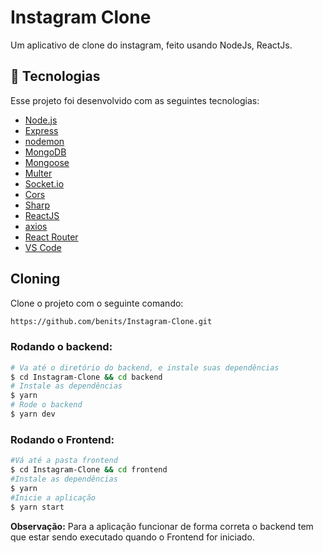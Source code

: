 # Instagram Clone

Um aplicativo de clone do instagram, feito usando NodeJs, ReactJs.


## :rocket: Tecnologias

Esse projeto foi desenvolvido com as seguintes tecnologias: 

-  [Node.js](https://nodejs.org/en/)
-  [Express](https://expressjs.com/)
-  [nodemon](https://github.com/remy/nodemon)
-  [MongoDB](https://mongodb.com)
-  [Mongoose](https://mongoosejs.com/)
-  [Multer](https://github.com/expressjs/multer)
-  [Socket.io](https://socket.io/)
-  [Cors](https://github.com/expressjs/cors)
-  [Sharp](https://github.com/lovell/sharp)
-  [ReactJS](https://reactjs.org/)
-  [axios](https://github.com/axios/axios)
-  [React Router](https://github.com/ReactTraining/react-router)
-  [VS Code](https://code.visualstudio.com/)


## Cloning

Clone o projeto com o seguinte comando:

```sh
https://github.com/benits/Instagram-Clone.git
```

### Rodando o backend: 

```bash
# Va até o diretório do backend, e instale suas dependências
$ cd Instagram-Clone && cd backend
# Instale as dependências
$ yarn 
# Rode o backend 
$ yarn dev 
```

### Rodando o Frontend: 

```bash
#Vá até a pasta frontend 
$ cd Instagram-Clone && cd frontend 
#Instale as dependências
$ yarn 
#Inicie a aplicação 
$ yarn start
```
**Observação:** Para a aplicação funcionar de forma correta o backend tem que estar sendo executado quando o Frontend for iniciado.
